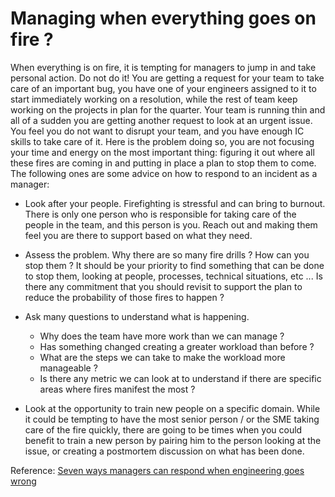 # Managing when everything goes on fire ? 

When everything is on fire, it is tempting for managers to jump in and take personal action. Do not do it! You are getting a request for your team to take care of an important bug, you have one of your engineers assigned to it to start immediately working on a resolution, while the rest of team keep working on the projects in plan for the quarter. Your team is running thin and all of a sudden you are getting another request to look at an urgent issue. You feel you do not want to disrupt your team, and you have enough IC skills to take care of it. Here is the problem doing so, you are not focusing your time and energy on the most important thing: figuring it out where all these fires are coming in and putting in place a plan to stop them to come. The following ones are some advice on how to respond to an incident as a manager:

* Look after your people. Firefighting is stressful and can bring to burnout. There is only one person who is responsible for taking care of the people in the team, and this person is you. Reach out and making them feel you are there to support based on what they need. 

* Assess the problem. Why there are so many fire drills ? How can you stop them ? It should be your priority to find something that can be done to stop them, looking at people, processes, technical situations, etc ... Is there any commitment that you should revisit to support the plan to reduce the probability of those fires to happen ? 

* Ask many questions to understand what is happening. 
  * Why does the team have more work than we can manage ? 
  * Has something changed creating a greater workload than before ? 
  * What are the steps we can take to make the workload more manageable ? 
  * Is there any metric we can look at to understand if there are specific areas where fires manifest the most ? 

* Look at the opportunity to train new people on a specific domain. While it could be tempting to have the most senior person / or the SME taking care of the fire quickly, there are going to be times when you could benefit to train a new person by pairing him to the person looking at the issue, or creating a postmortem discussion on what has been done. 


Reference: [Seven ways managers can respond when engineering goes wrong](https://leaddev.com/team/seven-ways-managers-can-respond-when-engineering-goes-wrong)
